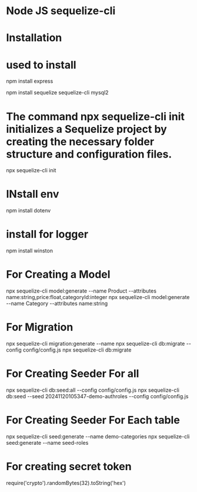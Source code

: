 # Node JS sequelize-cli


# Installation

# used to install
npm install express

npm install sequelize sequelize-cli mysql2   

 # The command npx sequelize-cli init initializes a Sequelize project by creating the necessary folder structure and configuration files.
npx sequelize-cli init

# INstall env
npm install dotenv

# install  for logger
npm install winston

# For Creating a Model
npx sequelize-cli model:generate --name Product --attributes name:string,price:float,categoryId:integer
npx sequelize-cli model:generate --name Category --attributes name:string



# For Migration 
npx sequelize-cli migration:generate --name
npx sequelize-cli db:migrate --config config/config.js
npx sequelize-cli db:migrate

# For Creating Seeder For all

npx sequelize-cli db:seed:all --config config/config.js
npx sequelize-cli db:seed --seed 20241120105347-demo-authroles --config config/config.js


# For Creating Seeder For Each table

npx sequelize-cli seed:generate --name demo-categories
npx sequelize-cli seed:generate --name seed-roles


# For creating secret token
require('crypto').randomBytes(32).toString('hex')